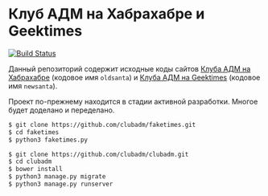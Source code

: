 Клуб АДМ на Хабрахабре и Geektimes
==================================

[![Build Status](https://travis-ci.org/clubadm/clubadm.svg?branch=master)](https://travis-ci.org/clubadm/clubadm)

Данный репозиторий содержит исходные коды сайтов
[Клуба АДМ на Хабрахабре](https://habra-adm.ru/) (кодовое имя `oldsanta`) и
[Клуба АДМ на Geektimes](https://geekadm.ru/) (кодовое имя `newsanta`).

Проект по-прежнему находится в стадии активной разработки. Многое будет доделано
и переделано.

```bash
$ git clone https://github.com/clubadm/faketimes.git
$ cd faketimes
$ python3 faketimes.py
```

```bash
$ git clone https://github.com/clubadm/clubadm.git
$ cd clubadm
$ bower install
$ python3 manage.py migrate
$ python3 manage.py runserver
```
